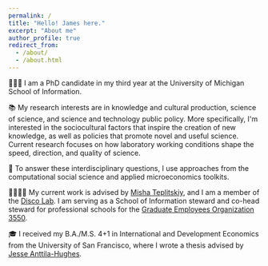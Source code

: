 ```yaml
---
permalink: /
title: "Hello! James here."
excerpt: "About me"
author_profile: true
redirect_from: 
  - /about/
  - /about.html
---
```


👨🏻‍💻 I am a PhD candidate in my third year at the University of Michigan School of Information. 

📚 My research interests are in knowledge and cultural production, science of science, and science and technology public policy. More specifically, I'm interested in the sociocultural factors that inspire the creation of new knowledge, as well as policies that promote novel and useful science. Current research focuses on how laboratory working conditions shape the speed, direction, and quality of science.

🔬 To answer these interdisciplinary questions, I use approaches from the computational social science and applied microeconomics toolkits.

🫱🏽‍🫲🏼 My current work is advised by [Misha Teplitskiy](https://sites.google.com/view/teplitskiy), and I am a member of the [Disco Lab](https://www.discolab.org/). I am serving as a School of Information steward and co-head steward for professional schools for the [Graduate Employees Organization 3550](https://www.geo3550.org/). 

🎓 I received my B.A./M.S. 4+1 in International and Development Economics from the University of San Francisco, where I wrote a thesis advised by [Jesse Anttila-Hughes](https://sites.google.com/site/jesseanttilahughes/).
